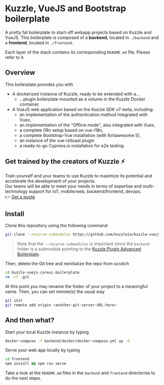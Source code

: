 # Kuzzle, VueJS and Bootstrap boilerplate

A pretty fat boilerplate to start-off webapp projects based on Kuzzle and VueJS.
This boilerplate is composed of a **backend**, located in `./backend` and a **frontend**, located in `./frontend`.

Each layer of the stack contains its corresponding `README.md` file. Please refer to it.

## Overview

This boilerplate provides you with

- A dockerized instance of Kuzzle, ready to be extended with a...
  - ...plugin boilerplate mounted as a volume in the Kuzzle Docker container.
- A VueJS web application based on the Kuzzle SDK v7-beta, including:
  - an implementation of the authentication method integrated with Vuex,
  - an implementation of the "Offline mode", also integrated with Vuex,
  - a complete i18n setup based on vue-i18n,
  - a complete Bootstrap-Vue installation (with fortawesome 5),
  - an instance of the vue-izitoast plugin
  - a ready-to-go Cypress.io installation for e2e testing
  
## Get trained by the creators of Kuzzle :zap:

Train yourself and your teams to use Kuzzle to maximize its potential and accelerate the development of your projects.  
Our teams will be able to meet your needs in terms of expertise and multi-technology support for IoT, mobile/web, backend/frontend, devops.  
:point_right: [Get a quote](https://hubs.ly/H0jkfJ_0)

## Install

Clone this repository using the following command

```bash
git clone --recurse-submodules https://github.com/kuzzleio/kuzzle-vuejs-coreui-boilerplate.git
```

> Note that the `--recurse-submodules` is important since the `backend` folder is a submodule pointing to the [Kuzzle Plugin
> Advanced Boilerplate](ttps://github.com/kuzzleio/kuzzle-plugin-advanced-boilerplate).

Then, delete the Git tree and reinitialize the repo from scratch

```bash
cd kuzzle-vuejs-coreui-boilerplate
rm -rf .git
```

At this point you may rename the folder of your project to a meaningful name.
Then, you can set remote(s) the usual way

```bash
git init
git remote add origin <another-git-server-URL-here>
```

## And then what?

Start your local Kuzzle instance by typing

```bash
docker-compose -f backend/docker/docker-compose.yml up -d
```

Serve your web app locally by typing

```bash
cd frontend
npm install && npm run serve
```

Take a look at the `README.md` files in the `backend` and `frontend` directories to do the next steps.
